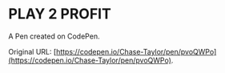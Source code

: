 # PLAY 2 PROFIT

A Pen created on CodePen.

Original URL: [https://codepen.io/Chase-Taylor/pen/pvoQWPo](https://codepen.io/Chase-Taylor/pen/pvoQWPo).


